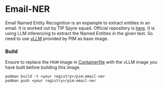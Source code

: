 # Email-NER

Email Named Entity Recognition is an expample to extract entities in an email. It is worked out by TIP Spyre squad. Official repository is [here](https://github.ibm.com/redstack-power/spyre). It is using LLM inferencing to extract the Named Entities in the given text. So need to use [vLLM](../vllm/) provided by PIM as base image.

### Build
Ensure to replace the `FROM` image in [Containerfile](Containerfile) with the vLLM image you have built before building this image.
```shell
podman build -t <your registry>/pim:email-ner
podman push <your registry>/pim:email-ner
```
